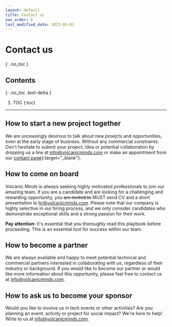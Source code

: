 ```yaml
---
layout: default
title: Contact us
nav_order: 6
last_modified_date: 2023-03-01
---
```


# Contact us
{: .no_toc }

## Contents
{: .no_toc .text-delta }

1. TOC
{:toc}

---

## How to start a new project together

We are unceasingly desirous to talk about new proejcts and opportunities, even at the early stage of business. Without any commercial constraints. Don't hesitate to submit your project, idea or potential collaboration by dropping us a line at [info@volcanicminds.com](mailto:info@volcanicminds.com) or make an appointment from our [contact page](https://volcanicminds.com){:target="_blank"}.

## How to come on board

Volcanic Minds is _always_ seeking highly motivated professionals to join our amazing team. If you are a candidate and are looking for a challenging and rewarding opportunity, you ~~are invited to~~ MUST send CV and a short presentation to [hr@volcanicminds.com](mailto:hr@volcanicminds.com). Please note that our company is highly selective in our hiring process, and we only consider candidates who demonstrate exceptional skills and a strong passion for their work.

**Pay attention:** it's essential that you thoroughly read this playbook before proceeding. This is an essential tool for success within our team.

## How to become a partner

 We are always available and happy to meet potential technical and commercial partners interested in collaborating with us, regardless of their industry or background. If you would like to become our partner or would like more information about this opportunity, please feel free to contact us at [info@volcanicminds.com](mailto:info@volcanicminds.com).

## How to ask us to become your sponsor

Would you like to involve us in tech events or other activities? Are you planning an event, activity or project for social impact? We're here to help! Write to us at [info@volcanicminds.com](mailto:info@volcanicminds.com).
